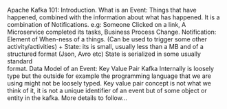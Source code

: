 Apache Kafka 101: Introduction.
    What is an Event: Things that have happened, combined with the information about what has happened. It is a combination of Notifications.
            e.g: Someone Clicked on a link, A Microservice completed its tasks, Business Process Change.
        Notification: Element of When-ness of a things. (Can be used to trigger some other activity/activities)
            +
        State: its is small, usually less than a MB and of a structured format (Json, Avro etc) State is serialized in some usually standard    
                format.
        Data Model of an Event:
            Key Value Pair
            Kafka Internally is loosely type but the outside for example the programming language that we are using might not be loosely typed.
            Key value pair concept is not what we think of it, it is not a unique identifier of an event but of some object or entity in the kafka. More details to follow...

        
